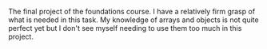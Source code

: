 The final project of the foundations course. I have a relatively firm grasp of what is needed in this task. My knowledge of arrays and objects is not quite perfect yet but I don't see myself needing to use them too much in this project.